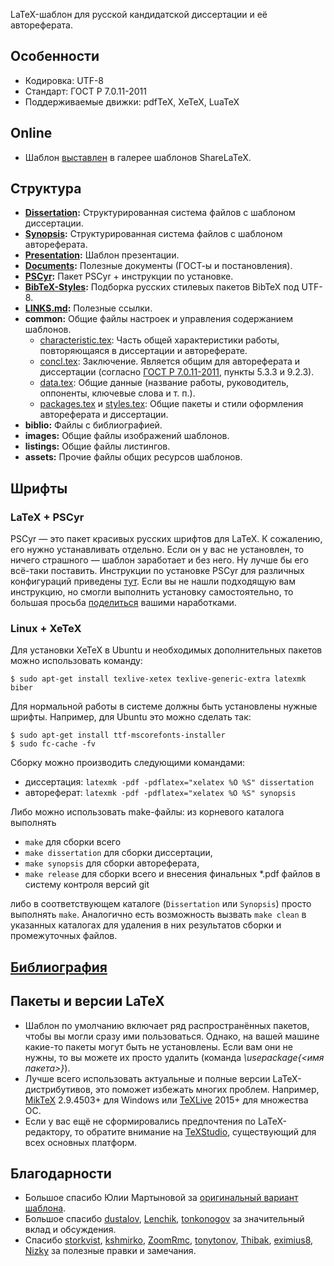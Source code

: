 LaTeX-шаблон для русской кандидатской диссертации и её автореферата.

## Особенности
* Кодировка: UTF-8
* Стандарт: ГОСТ Р 7.0.11-2011
* Поддерживаемые движки: pdfTeX, XeTeX, LuaTeX

## Online
* Шаблон [выставлен](https://www.sharelatex.com/templates/thesis/russian-phd-latex-dissertation-template) в галерее шаблонов ShareLaTeX.

## Структура
* **[Dissertation](Dissertation/):** Структурированная система файлов с шаблоном диссертации.
* **[Synopsis](Synopsis/):** Структурированная система файлов с шаблоном автореферата.
* **[Presentation](Presentation/):** Шаблон презентации.
* **[Documents](Documents/):** Полезные документы (ГОСТ-ы и постановления).
* **[PSCyr](PSCyr/):** Пакет PSCyr + инструкции по установке.
* **[BibTeX-Styles](BibTeX-Styles/):** Подборка русских стилевых пакетов BibTeX под UTF-8.
* **[LINKS.md](LINKS.md):** Полезные ссылки.
* **common:** Общие файлы настроек и управления содержанием шаблонов.
  * [characteristic.tex](common/characteristic.tex): Часть общей характеристики работы, повторяющаяся в диссертации и автореферате.
  * [concl.tex](common/concl.tex): Заключение. Является общим для автореферата и диссертации (согласно [ГОСТ Р 7.0.11-2011](Documents/GOST%20R%207.0.11-2011.pdf), пункты 5.3.3 и 9.2.3).
  * [data.tex](common/data.tex): Общие данные (название работы, руководитель, оппоненты, ключевые слова и т. п.).
  * [packages.tex](common/packages.tex) и [styles.tex](common/styles.tex): Общие пакеты и стили оформления автореферата и диссертации.
* **biblio:** Файлы с библиографией.
* **images:** Общие файлы изображений шаблонов.
* **listings:** Общие файлы листингов.
* **assets:** Прочие файлы общих ресурсов шаблонов.

## Шрифты

### LaTeX + PSCyr
PSCyr — это пакет красивых русских шрифтов для LaTeX. К сожалению, его нужно устанавливать отдельно. Если он у вас не установлен, то ничего страшного — шаблон заработает и без него. Ну лучше бы его всё-таки поставить. Инструкции по установке PSCyr для различных конфигураций приведены [тут](PSCyr/README.md). Если вы не нашли подходящую вам инструкцию, но смогли выполнить установку самостоятельно, то большая просьба [поделиться](https://github.com/AndreyAkinshin/Russian-Phd-LaTeX-Dissertation-Template/pulls) вашими наработками.

### Linux + XeTeX

Для установки XeTeX в Ubuntu и необходимых дополнительных пакетов
можно использовать команду:

```
$ sudo apt-get install texlive-xetex texlive-generic-extra latexmk biber
```

Для нормальной работы в системе должны быть установлены нужные шрифты. Например, для Ubuntu это можно сделать так:

```
$ sudo apt-get install ttf-mscorefonts-installer
$ sudo fc-cache -fv
```

Сборку можно производить следующими командами:

* диссертация: `latexmk -pdf -pdflatex="xelatex %O %S" dissertation`
* автореферат: `latexmk -pdf -pdflatex="xelatex %O %S" synopsis`

Либо можно использовать make-файлы: из корневого каталога
выполнять

* `make` для сборки всего
* `make dissertation` для сборки диссертации,
* `make synopsis` для сборки автореферата,
* `make release` для сборки всего и внесения финальных *.pdf файлов в
  систему контроля версий git

либо в соответствующем каталоге (`Dissertation` или `Synopsis`) просто выполнять `make`.
Аналогично есть возможность вызвать `make clean` в указанных каталогах
для удаления в них результатов сборки и промежуточных файлов.


## [Библиография](Bibliography.md)


## Пакеты и версии LaTeX
* Шаблон по умолчанию включает ряд распространённых пакетов, чтобы вы могли сразу ими пользоваться. Однако, на вашей машине какие-то пакеты могут быть не установлены. Если вам они не нужны, то вы можете их просто удалить (команда *\usepackage{<имя пакета>}*).
* Лучше всего использовать актуальные и полные версии LaTeX-дистрибутивов, это поможет избежать многих проблем. Например, [MikTeX](http://miktex.org/download) 2.9.4503+ для Windows или [TeXLive](http://www.tug.org/texlive/acquire.html) 2015+ для множества ОС.
* Если у вас ещё не сформировались предпочтения по LaTeX-редактору, то обратите внимание на [TeXStudio](http://texstudio.sourceforge.net/#download), существующий для всех основных платформ.

## Благодарности
* Большое спасибо Юлии Мартыновой за [оригинальный вариант шаблона](http://alessia-lano.livejournal.com/4267.html).
* Большое спасибо [dustalov](https://github.com/dustalov), [Lenchik](https://github.com/Lenchik), [tonkonogov](https://github.com/tonkonogov) за значительный вклад и обсуждения.
* Спасибо [storkvist](https://github.com/storkvist), [kshmirko](https://github.com/kshmirko), [ZoomRmc](https://github.com/ZoomRmc), [tonytonov](https://github.com/tonytonov), [Thibak](https://github.com/Thibak), [eximius8](https://github.com/eximius8), [Nizky](https://github.com/Nizky) за полезные правки и замечания.
